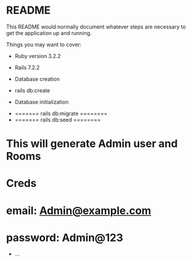 # README

This README would normally document whatever steps are necessary to get the
application up and running.

Things you may want to cover:

* Ruby version 3.2.2
* Rails 7.2.2

* Database creation
- rails db:create

* Database initialization
- ======= rails db:migrate ========
- ======= rails db:seed ========

# This will generate Admin user and Rooms
# Creds
# email: Admin@example.com
# password: Admin@123


* ...
